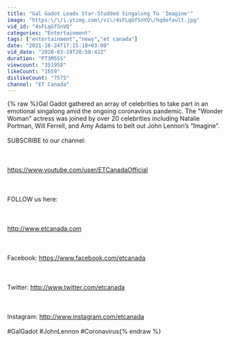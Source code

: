 ```yaml
---
title: "Gal Gadot Leads Star-Studded Singalong To 'Imagine'"
image: "https:\/\/i.ytimg.com\/vi\/4sFLqGfSnVQ\/hqdefault.jpg"
vid_id: "4sFLqGfSnVQ"
categories: "Entertainment"
tags: ["entertainment","news","et canada"]
date: "2021-10-24T17:15:18+03:00"
vid_date: "2020-03-19T20:58:42Z"
duration: "PT3M55S"
viewcount: "351958"
likeCount: "1659"
dislikeCount: "7575"
channel: "ET Canada"
---
```

{% raw %}Gal Gadot gathered an array of celebrities to take part in an emotional singalong amid the ongoing coronavirus pandemic. The &quot;Wonder Woman&quot; actress was joined by over 20 celebrities including Natalie Portman, Will Ferrell, and Amy Adams to belt out John Lennon’s “Imagine”.<br /><br />SUBSCRIBE to our channel:<br /><br /><br /><br /><a rel="nofollow" target="blank" href="https://www.youtube.com/user/ETCanadaOfficial">https://www.youtube.com/user/ETCanadaOfficial</a><br /><br /><br /><br />FOLLOW us here:<br /><br /><br /><br /><a rel="nofollow" target="blank" href="http://www.etcanada.com">http://www.etcanada.com</a><br /><br /><br /><br />Facebook: <a rel="nofollow" target="blank" href="https://www.facebook.com/etcanada">https://www.facebook.com/etcanada</a><br /><br /><br /><br />Twitter: <a rel="nofollow" target="blank" href="http://www.twitter.com/etcanada">http://www.twitter.com/etcanada</a><br /><br /><br /><br />Instagram: <a rel="nofollow" target="blank" href="http://www.instagram.com/etcanada">http://www.instagram.com/etcanada</a><br /><br />#GalGadot #JohnLennon #Coronavirus{% endraw %}
